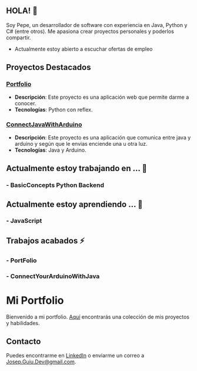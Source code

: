 ## HOLA! 👋
Soy Pepe, un desarrollador de software con experiencia en Java, Python y C# (entre otros). Me apasiona crear proyectos personales y poderlos compartir. 
- Actualmente estoy abierto a escuchar ofertas de empleo

## Proyectos Destacados
### [Portfolio](https://github.com/josepguiudev/josepguiudev)
- **Descripción**: Este proyecto es una aplicación web que permite darme a conocer.
- **Tecnologías**: Python con reflex.

### [ConnectJavaWithArduino](https://github.com/josepguiudev/ConnectYourArduinoWithJava)
- **Descripción**: Este proyecto es una aplicación que comunica entre java y arduino y según que le envias enciende una u otra luz.
- **Tecnologías**: Java y Arduino.

## Actualmente estoy trabajando en ... 🔭
### - **BasicConcepts Python Backend**

## Actualmente estoy aprendiendo ... 🌱
### - **JavaScript**

## Trabajos acabados ⚡
### - **PortFolio**
### - **ConnectYourArduinoWithJava**

# Mi Portfolio
Bienvenido a mi portfolio. [Aquí](https://github.com/josepguiudev/josepguiudev) encontrarás una colección de mis proyectos y habilidades.
## Contacto
Puedes encontrarme en [LinkedIn](https://github.com/josepguiudev/) o enviarme un correo a [Josep.Guiu.Dev@gmail.com](mailto:Josep.Guiu.Dev@gmail.com).

<!--
**josepguiudev/josepguiudev** is a ✨ _special_ ✨ repository because its `README.md` (this file) appears on your GitHub profile.

Here are some ideas to get you started:

- 🔭 I’m currently working on ...
- 🌱 I’m currently learning ...
- 👯 I’m looking to collaborate on ...
- 🤔 I’m looking for help with ...
- 💬 Ask me about ...
- 📫 How to reach me: ...
- 😄 Pronouns: ...
- ⚡ Fun fact: ...
-->

